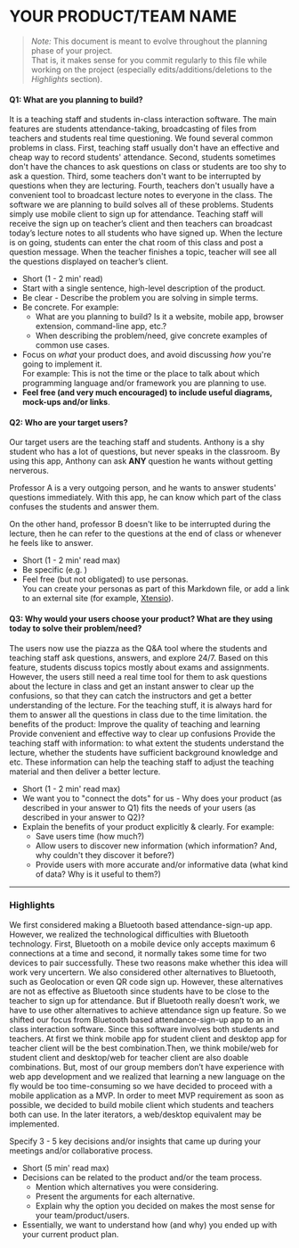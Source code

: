 # YOUR PRODUCT/TEAM NAME

 > _Note:_ This document is meant to evolve throughout the planning phase of your project.    
 > That is, it makes sense for you commit regularly to this file while working on the project (especially edits/additions/deletions to the _Highlights_ section).

#### Q1: What are you planning to build?

It is a teaching staff and students in-class interaction software. The main features are students attendance-taking, broadcasting of files from teachers and students real time questioning. We found several common problems in class. First, teaching staff usually don't have an effective and cheap way to record students' attendance. Second, students sometimes don't have the chances to ask questions on class or students are too shy to ask a question. Third, some teachers don't want to be interrupted by questions when they are lecturing. Fourth, teachers don't usually have a convenient tool to broadcast lecture notes to everyone in the class. The software we are planning to build solves all of these problems. Students simply use mobile client to sign up for attendance. Teaching staff will receive the sign up on teacher’s client and then teachers can broadcast today’s lecture notes to all students who have signed up. When the lecture is on going, students can enter the chat room of this class and post a question message. When the teacher finishes a topic, teacher will see all the questions displayed on teacher’s client. 
 * Short (1 - 2 min' read)
 * Start with a single sentence, high-level description of the product.
 * Be clear - Describe the problem you are solving in simple terms.
 * Be concrete. For example:
    * What are you planning to build? Is it a website, mobile app,
   browser extension, command-line app, etc.?      
    * When describing the problem/need, give concrete examples of common use cases.
 * Focus on *what* your product does, and avoid discussing *how* you're going to implement it.      
   For example: This is not the time or the place to talk about which programming language and/or framework you are planning to use.
 * **Feel free (and very much encouraged) to include useful diagrams, mock-ups and/or links**.


#### Q2: Who are your target users?

Our target users are the teaching staff and students. 
Anthony is a shy student who has a lot of questions, but never speaks in the classroom. By using this app, Anthony can ask **ANY** question he wants without getting nerverous.

Professor A is a very outgoing person, and he wants to answer students' questions immediately. With this app, he can know which part of the class confuses the students and answer them.

On the other hand, professor B doesn't like to be interrupted during the lecture, then he can refer to the questions at the end of class or whenever he feels like to answer.

 * Short (1 - 2 min' read max)
 * Be specific (e.g. )
 * Feel free (but not obligated) to use personas.        
   You can create your personas as part of this Markdown file, or add a link to an external site (for example, [Xtensio](https://xtensio.com/user-persona/)).

#### Q3: Why would your users choose your product? What are they using today to solve their problem/need?

The users now use the piazza as the Q&A tool where the students and teaching staff ask questions, answers, and explore 24/7.  Based on this feature, students discuss topics mostly about exams and assignments. However, the users still need a real time tool for them to ask questions about the lecture in class and get an instant answer to clear up the confusions, so that they can catch the instructors and get a better understanding of the lecture. For the teaching stuff, it is always hard for them to answer all the questions in class due to the time limitation. 
the benefits of the product:
Improve the quality of teaching and learning
Provide convenient and effective way to clear up confusions
Provide the teaching staff with information: to what extent the students understand the lecture, whether the students have sufficient background knowledge and etc. These information can help the teaching staff to adjust the teaching material and then deliver a better lecture.

 * Short (1 - 2 min' read max)
 * We want you to "connect the dots" for us - Why does your product (as described in your answer to Q1) fits the needs of your users (as described in your answer to Q2)?
 * Explain the benefits of your product explicitly & clearly. For example:
    * Save users time (how much?)
    * Allow users to discover new information (which information? And, why couldn't they discover it before?)
    * Provide users with more accurate and/or informative data (what kind of data? Why is it useful to them?)


----

### Highlights

We first considered making a Bluetooth based attendance-sign-up app. However, we realized the technological difficulties with Bluetooth technology. First, Bluetooth on a mobile device only accepts maximum 6 connections at a time and second, it normally takes some time for two devices to pair successfully. These two reasons make whether this idea will work very uncertern. We also considered other alternatives to Bluetooth, such as Geolocation or even QR code sign up. However, these alternatives are not as effective as Bluetooth since students have to be close to the teacher to sign up for attendance. But if Bluetooth really doesn’t work, we have to use other alternatives to achieve attendance sign up feature. So we shifted our focus from Bluetooth based attendance-sign-up app to an in class interaction software. 
Since this software involves both students and teachers. At first we think mobile app for student client and desktop app for teacher client will be the best combination.Then, we think mobile/web for student client and desktop/web for teacher client are also doable combinations. But, most of our group members don’t have experience with web app development and we realized that learning a new language on the fly would be too time-consuming so we have decided to proceed with a mobile application as a MVP. In order to meet MVP requirement as soon as possible, we decided to build mobile client which students and teachers both can use. In the later iterators, a web/desktop equivalent may be implemented.


Specify 3 - 5 key decisions and/or insights that came up during your meetings
and/or collaborative process.

 * Short (5 min' read max)
 * Decisions can be related to the product and/or the team process.
    * Mention which alternatives you were considering.
    * Present the arguments for each alternative.
    * Explain why the option you decided on makes the most sense for your team/product/users.
 * Essentially, we want to understand how (and why) you ended up with your current product plan.
